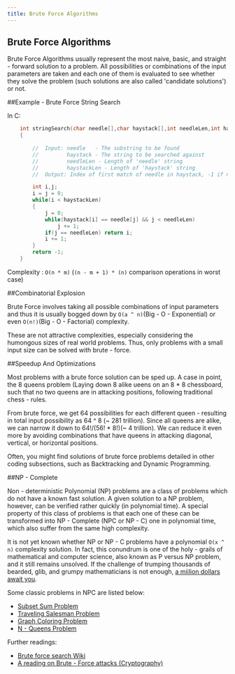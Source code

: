 ```yaml
---
title: Brute Force Algorithms
---
```

## Brute Force Algorithms

Brute Force Algorithms usually represent the most naive, basic, and straight - forward solution to a problem. All possibilities or combinations of the input parameters are taken and each one of them is evaluated to see whether they solve the problem (such solutions are also called 'candidate solutions') or not. 

##Example - Brute Force String Search

In C:

```C
    int stringSearch(char needle[],char haystack[],int needleLen,int haystackLen)
    {
        
        //  Input: needle   - The substring to be found
        //         haystack - The string to be searched against
        //         needleLen - Length of 'needle' string
        //         haystackLen - Length of 'haystack' string
        //  Output: Index of first match of needle in haystack, -1 if not found

        int i,j;
        i = j = 0;
        while(i < haystackLen)
        {
            j = 0;
            while(haystack[i] == needle[j] && j < needleLen)
                j += 1;
            if(j == needleLen) return i;
            i += 1;
        }
        return -1;
    }
```
Complexity : ```O(n * m)``` (```(n - m + 1) * (n)``` comparison operations in worst case)

##Combinatorial Explosion

Brute Force involves taking all possible combinations of input parameters and thus it is usually bogged down by ```O(a ^ n)```(Big - O - Exponential) or even ```O(n!)```(Big - O - Factorial) complexity.  

These are not attractive complexities, especially considering the humongous sizes of real world problems. Thus, only problems with a small input size can be solved with brute - force.      

##Speedup And Optimizations

Most problems with a brute force solution can be sped up. A case in point, the 8 queens problem (Laying down 8 alike ueens on an 8 * 8 chessboard, such that no two queens are in attacking positions, following traditional chess - rules. 

From brute force, we get 64 possibilities for each different queen - resulting in total input possibility as 64 ^ 8 (~ 281 trillion). Since all queens are alike, we can narrow it down to 64!/(56! * 8!)(~ 4 trillion). We can reduce it even more by avoiding combinations that have queens in attacking diagonal, vertical, or horizontal positions.

Often, you might find solutions of brute force problems detailed in other coding subsections, such as Backtracking and Dynamic Programming.

##NP - Complete

Non - deterministic Polynomial (NP) problems are a class of problems which do not have a known fast solution. A given solution to a NP problem, however, can be verified rather quickly (in polynomial time). A special property of this class of problems is that each one of these can be transformed into NP - Complete (NPC or NP - C) one in polynomial time, which also suffer from the same high complexity.

It is not yet known whether NP or NP - C problems have a polynomial ```O(x ^ n)``` complexity solution. In fact, this conundrum is one of the holy - grails of mathematical and computer science, also known as P versus NP problem, and it still remains unsolved. If the challenge of trumping thousands of bearded, glib, and grumpy mathematicians is not enough, [a miilion dollars await you](https://en.wikipedia.org/wiki/Millennium_Prize_Problems#P_versus_NP "P versus NP Wiki"). 

Some classic problems in NPC are listed below:

   * [Subset Sum Problem](https://en.wikipedia.org/wiki/Subset_sum_problem "Subset Sum Problem Wiki")
   * [Traveling Salesman Problem](https://en.wikipedia.org/wiki/Travelling_salesman_problem "TSP Wiki")
   * [Graph Coloring Problem](https://en.wikipedia.org/wiki/Graph_coloring_problem "Graph Coloring Problem Wiki")
   * [N - Queens Problem](http://www.math.utah.edu/~alfeld/queens/queens.html "N queens problem")

Further readings:
   * [Brute force search Wiki](https://en.wikipedia.org/wiki/Brute-force_search)
   * [A reading on Brute - Force attacks (Cryptography)](https://en.wikipedia.org/wiki/Brute-force_attack)
